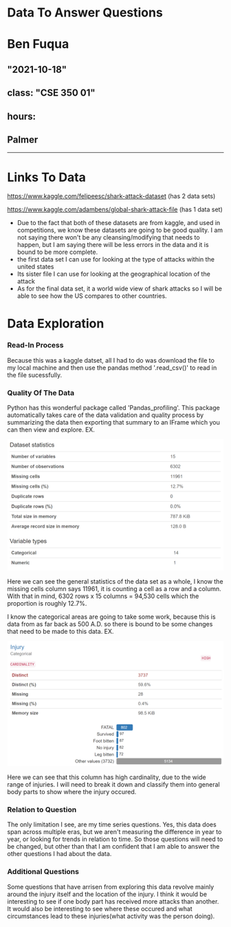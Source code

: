 # Data To Answer Questions
# Ben Fuqua
## "2021-10-18"
## class: "CSE 350 01"
## hours:  
## Palmer
----------------------------------------

# Links To Data

https://www.kaggle.com/felipeesc/shark-attack-dataset  (has 2 data sets)

https://www.kaggle.com/adambens/global-shark-attack-file (has 1 data set)

- Due to the fact that both of these datasets are from kaggle, and used in competitions, we know these datasets are going to be good quality. I am not saying there won't be any cleansing/modifying that needs to happen, but I am saying there will be less errors in the data and it is bound to be more complete. 
- the first data set I can use for looking at the type of attacks within the united states
- Its sister file I can use for looking at the geographical location of the attack
- As for the final data set, it a world wide view of shark attacks so I will be able to see how the US compares to other countries. 


# Data Exploration

### Read-In Process
Because this was a kaggle datset, all I had to do was download the file to my local machine and then use the pandas method '.read_csv()' to read in the file sucessfully. 

### Quality Of The Data

Python has this wonderful package called 'Pandas_profiling'. This package automatically takes care of the data validation and quality process by summarizing the data then exporting that summary to an IFrame which you can then view and explore. EX.

![](description.png)

Here we can see the general statistics of the data set as a whole, I know the missing cells column says 11961, it is counting a cell as a row and a column. With that in mind, 6302 rows x 15 columns  = 94,530 cells which the proportion is roughly 12.7%. 

I know the categorical areas are going to take some work, because this is data from as far back as 500 A.D. so there is bound to be some changes that need to be made to this data. EX.

![](injury.png)

Here we can see that this column has high cardinality, due to the wide range of injuries. I will need to break it down and classify them into general body parts to show where the injury occured. 

### Relation to Question

The only limitation I see, are my time series questions. Yes, this data does span across multiple eras, but we aren't measuring the difference in year to year, or looking for trends in relation to time. So those questions will need to be changed, but other than that I am confident that I am able to answer the other questions I had about the data. 

### Additional Questions
Some questions that have arrisen from exploring this data revolve mainly around the injury itself and the location of the injury. I think it would be interesting to see if one body part has received more attacks than another. It would also be interesting to see where these occured and what circumstances lead to these injuries(what activity was the person doing).
